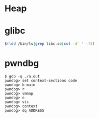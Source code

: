 # Heap
# glibc
```bash
$(ldd /bin/ls|grep libc.so|cut -d' ' -f3)
```
# pwndbg
```
$ gdb -q ./a.out
pwndbg> set context-sections code
pwndbg> b main
pwndbg> r
pwndbg> vmmap
pwndbg> n
pwndbg> vis
pwndbg> context
pwndbg> dq ADDRESS
```
